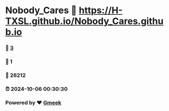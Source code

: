 # Nobody_Cares :link: https://H-TXSL.github.io/Nobody_Cares.github.io 
### :page_facing_up: [3](https://H-TXSL.github.io/Nobody_Cares.github.io/tag.html) 
### :speech_balloon: 1 
### :hibiscus: 26212 
### :alarm_clock: 2024-10-06 00:30:30 
### Powered by :heart: [Gmeek](https://github.com/Meekdai/Gmeek)

